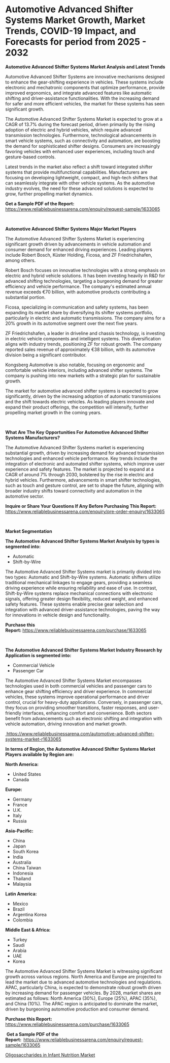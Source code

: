 <p><h1>Automotive Advanced Shifter Systems Market Growth, Market Trends, COVID-19 Impact, and Forecasts for period from 2025 - 2032</h1></p><p><strong>Automotive Advanced Shifter Systems Market Analysis and Latest Trends</strong></p>
<p><p>Automotive Advanced Shifter Systems are innovative mechanisms designed to enhance the gear-shifting experience in vehicles. These systems include electronic and mechatronic components that optimize performance, provide improved ergonomics, and integrate advanced features like automatic shifting and driver-assistance functionalities. With the increasing demand for safer and more efficient vehicles, the market for these systems has seen significant growth.</p><p>The Automotive Advanced Shifter Systems Market is expected to grow at a CAGR of 13.7% during the forecast period, driven primarily by the rising adoption of electric and hybrid vehicles, which require advanced transmission technologies. Furthermore, technological advancements in smart vehicle systems, such as connectivity and automation, are boosting the demand for sophisticated shifter designs. Consumers are increasingly favoring vehicles with enhanced user experiences, including touch and gesture-based controls.</p><p>Latest trends in the market also reflect a shift toward integrated shifter systems that provide multifunctional capabilities. Manufacturers are focusing on developing lightweight, compact, and high-tech shifters that can seamlessly integrate with other vehicle systems. As the automotive industry evolves, the need for these advanced solutions is expected to grow, further propelling market dynamics.</p></p>
<p><strong>Get a Sample PDF of the Report:&nbsp;</strong> <a href="https://www.reliablebusinessarena.com/enquiry/request-sample/1633065?utm_campaign=2475&utm_medium=2&utm_source=Github&utm_content=ia&utm_term=29032025&utm_id=automotive-advanced-shifter-systems">https://www.reliablebusinessarena.com/enquiry/request-sample/1633065</a></p>
<p>&nbsp;</p>
<p><strong>Automotive Advanced Shifter Systems Major Market Players</strong></p>
<p><p>The Automotive Advanced Shifter Systems Market is experiencing significant growth driven by advancements in vehicle automation and consumer demand for enhanced driving experiences. Leading players include Robert Bosch, Küster Holding, Ficosa, and ZF Friedrichshafen, among others. </p><p>Robert Bosch focuses on innovative technologies with a strong emphasis on electric and hybrid vehicle solutions. It has been investing heavily in R&D for advanced shifting technologies, targeting a burgeoning demand for greater efficiency and vehicle performance. The company's estimated annual revenue exceeds €70 billion, with automotive products contributing a substantial portion.</p><p>Ficosa, specializing in communication and safety systems, has been expanding its market share by diversifying its shifter systems portfolio, particularly in electric and automatic transmissions. The company aims for a 20% growth in its automotive segment over the next five years. </p><p>ZF Friedrichshafen, a leader in driveline and chassis technology, is investing in electric vehicle components and intelligent systems. This diversification aligns with industry trends, positioning ZF for robust growth. The company reported sales revenue of approximately €38 billion, with its automotive division being a significant contributor.</p><p>Kongsberg Automotive is also notable, focusing on ergonomic and comfortable vehicle interiors, including advanced shifter systems. The company is pushing into new markets with a strategic plan for sustainable growth. </p><p>The market for automotive advanced shifter systems is expected to grow significantly, driven by the increasing adoption of automatic transmissions and the shift towards electric vehicles. As leading players innovate and expand their product offerings, the competition will intensify, further propelling market growth in the coming years.</p></p>
<p>&nbsp;</p>
<p><strong>What Are The Key Opportunities For Automotive Advanced Shifter Systems Manufacturers?</strong></p>
<p><p>The Automotive Advanced Shifter Systems market is experiencing substantial growth, driven by increasing demand for advanced transmission technologies and enhanced vehicle performance. Key trends include the integration of electronic and automated shifter systems, which improve user experience and safety features. The market is projected to expand at a CAGR of around 7% through 2030, bolstered by the rise in electric and hybrid vehicles. Furthermore, advancements in smart shifter technologies, such as touch and gesture control, are set to shape the future, aligning with broader industry shifts toward connectivity and automation in the automotive sector.</p></p>
<p><strong>Inquire or Share Your Questions If Any Before Purchasing This Report:</strong> <a href="https://www.reliablebusinessarena.com/enquiry/pre-order-enquiry/1633065?utm_campaign=2475&utm_medium=2&utm_source=Github&utm_content=ia&utm_term=29032025&utm_id=automotive-advanced-shifter-systems">https://www.reliablebusinessarena.com/enquiry/pre-order-enquiry/1633065</a></p>
<p>&nbsp;</p>
<p><strong>Market Segmentation</strong></p>
<p><strong>The Automotive Advanced Shifter Systems Market Analysis by types is segmented into:</strong></p>
<p><ul><li>Automatic</li><li>Shift-by-Wire</li></ul></p>
<p><p>The Automotive Advanced Shifter Systems market is primarily divided into two types: Automatic and Shift-by-Wire systems. Automatic shifters utilize traditional mechanical linkages to engage gears, providing a seamless driving experience while ensuring reliability and ease of use. In contrast, Shift-by-Wire systems replace mechanical connections with electronic signals, offering greater design flexibility, reduced weight, and enhanced safety features. These systems enable precise gear selection and integration with advanced driver-assistance technologies, paving the way for innovations in vehicle design and functionality.</p></p>
<p><strong>Purchase this Report:&nbsp;</strong><a href="https://www.reliablebusinessarena.com/purchase/1633065?utm_campaign=2475&utm_medium=2&utm_source=Github&utm_content=ia&utm_term=29032025&utm_id=automotive-advanced-shifter-systems">https://www.reliablebusinessarena.com/purchase/1633065</a></p>
<p>&nbsp;</p>
<p><strong>The Automotive Advanced Shifter Systems Market Industry Research by Application is segmented into:</strong></p>
<p><ul><li>Commercial Vehicle</li><li>Passenger Car</li></ul></p>
<p><p>The Automotive Advanced Shifter Systems Market encompasses technologies used in both commercial vehicles and passenger cars to enhance gear shifting efficiency and driver experience. In commercial vehicles, these systems improve operational performance and driver control, crucial for heavy-duty applications. Conversely, in passenger cars, they focus on providing smoother transitions, faster responses, and user-friendly interfaces, enhancing comfort and convenience. Both sectors benefit from advancements such as electronic shifting and integration with vehicle automation, driving innovation and market growth.</p></p>
<p><a href="https://www.reliablebusinessarena.com/automotive-advanced-shifter-systems-market-r1633065?utm_campaign=2475&utm_medium=2&utm_source=Github&utm_content=ia&utm_term=29032025&utm_id=automotive-advanced-shifter-systems">&nbsp;https://www.reliablebusinessarena.com/automotive-advanced-shifter-systems-market-r1633065</a></p>
<p><strong>In terms of Region, the Automotive Advanced Shifter Systems Market Players available by Region are:</strong></p>
<p>
    <p> <strong> North America: </strong>
        <ul>
            <li>United States</li>
            <li>Canada</li>
        </ul>
        </p> 
    <p> <strong> Europe: </strong>
        <ul>
            <li>Germany</li>
            <li>France</li>
            <li>U.K.</li>
            <li>Italy</li>
            <li>Russia</li>
        </ul>
        </p> 
    <p> <strong> Asia-Pacific: </strong>
        <ul>
            <li>China</li>
            <li>Japan</li>
            <li>South Korea</li>
            <li>India</li>
            <li>Australia</li>
            <li>China Taiwan</li>
            <li>Indonesia</li>
            <li>Thailand</li>
            <li>Malaysia</li>
        </ul>
        </p> 
    <p> <strong> Latin America: </strong>
        <ul>
            <li>Mexico</li>
            <li>Brazil</li>
            <li>Argentina Korea</li>
            <li>Colombia</li>
        </ul>
        </p> 
    <p> <strong> Middle East & Africa: </strong>
        <ul>
            <li>Turkey</li>
            <li>Saudi</li>
            <li>Arabia</li>
            <li>UAE</li>
            <li>Korea</li>
        </ul>
    </p>
    </p>
<p><p>The Automotive Advanced Shifter Systems Market is witnessing significant growth across various regions. North America and Europe are projected to lead the market due to advanced automotive technologies and regulations. APAC, particularly China, is expected to demonstrate robust growth driven by increasing demand for passenger vehicles. By 2028, market shares are estimated as follows: North America (30%), Europe (25%), APAC (35%), and China (10%). The APAC region is anticipated to dominate the market, driven by burgeoning automotive production and consumer demand.</p></p>
<p><strong>Purchase this Report: </strong><a href="https://www.reliablebusinessarena.com/purchase/1633065?utm_campaign=2475&utm_medium=2&utm_source=Github&utm_content=ia&utm_term=29032025&utm_id=automotive-advanced-shifter-systems">https://www.reliablebusinessarena.com/purchase/1633065</a></p>
<p>&nbsp;<strong>Get a Sample PDF of the Report:&nbsp;&nbsp;</strong><a href="https://www.reliablebusinessarena.com/enquiry/request-sample/1633065?utm_campaign=2475&utm_medium=2&utm_source=Github&utm_content=ia&utm_term=29032025&utm_id=automotive-advanced-shifter-systems">https://www.reliablebusinessarena.com/enquiry/request-sample/1633065</a></p>
<p><strong></strong></p>
<p><p><a href="https://github.com/alberthagorsuch/Market-Research-Report-List-1/blob/main/oligosaccharides-in-infant-nutrition-market.md?utm_campaign=2475&utm_medium=2&utm_source=Github&utm_content=ia&utm_term=29032025&utm_id=automotive-advanced-shifter-systems">Oligosaccharides in Infant Nutrition Market</a></p></p>